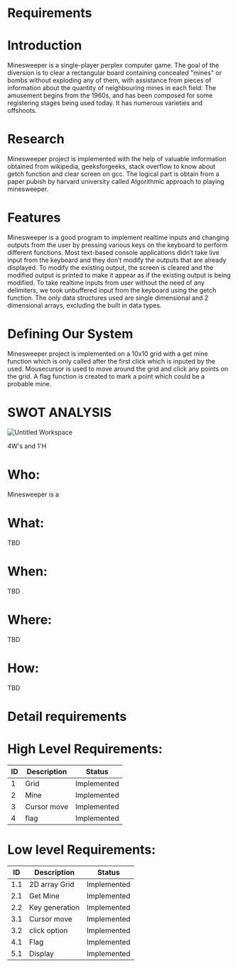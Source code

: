 # Requirements
# Introduction
   Minesweeper is a single-player perplex computer game. The goal of the diversion is to clear a rectangular board containing concealed "mines" or bombs without exploding any of them, with assistance from pieces of information about the quantity of neighbouring mines in each field. The amusement begins from the 1960s, and has been composed for some registering stages being used today. It has numerous varieties and offshoots.

# Research
   Minesweeper project is implemented with the help of valuable imformation obtained from wikipedia, geeksforgeeks, stack overflow to know about getch function and clear screen on gcc. The logical part is obtain from a paper pubish by harvard university called Algorithmic approach to playing minesweeper.

# Features
   Minesweeper is a good program to implement realtime inputs and changing outputs from the user by pressing various keys on the keyboard to perform different functions. Most text-based console applications didn’t take live input from the keyboard and they don’t modify the outputs that are already displayed. To modify the existing output, the screen is cleared and the modified output is printed to make it appear as if the existing output is being modified. To take realtime inputs from user without the need of any delimiters, we took unbuffered input from the keyboard using the getch function. The only data structures used are single dimensional and 2 dimensional arrays, excluding the built in data types.

# Defining Our System
   Minesweeper project is implemented on a 10x10 grid with a get mine function which is only called after the first click which is inputed by the used. Mousecursor is used to move around the grid and click any points on the grid. A flag function is created to mark a point which could be a probable mine.
   
# SWOT ANALYSIS
   ![Untitled Workspace](https://user-images.githubusercontent.com/56036534/114536015-4b624880-9c6e-11eb-9850-47cd6719200b.jpg)

4W's and 1'H
# Who: 
Minesweeper is a 

# What:
TBD

# When:
TBD

# Where:
TBD

# How:
TBD

# Detail requirements
# High Level Requirements:
  ID  | Description | Status
  ----|-------------|------------
   1  |  Grid       | Implemented
   2  |  Mine       | Implemented
   3  |  Cursor move| Implemented
   4  |  flag       | Implemented
   
# Low level Requirements:
  ID   |  Description  | Status
  -----|---------------|-----------
  1.1  | 2D array Grid | Implemented
  2.1  | Get Mine      | Implemented
  2.2  | Key generation| Implemented
  3.1  | Cursor move   | Implemented
  3.2  | click option  | Implemented
  4.1  | Flag          | Implemented
  5.1  | Display       | Implemented

